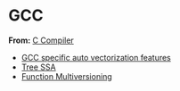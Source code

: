 # GCC

**From:** [C Compiler](../c-compiler.md)

- [GCC specific auto vectorization features](./auto-vectorization-gcc.md)
- [Tree SSA](./tree-ssa.md)
- [Function Multiversioning](./function-multiversioning.md)

